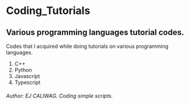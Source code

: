 # Coding_Tutorials
## Various programming languages tutorial codes.

Codes that I acquired while doing tutorials on various programming languages.
1. C++
2. Python
3. Javascript
4. Typescript

###### Author: *EJ CALIWAG*. Coding simple scripts.
